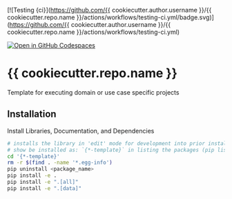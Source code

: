 [![Testing {ci}](https://github.com/{{ cookiecutter.author.username }}/{{ cookiecutter.repo.name }}/actions/workflows/testing-ci.yml/badge.svg)](https://github.com/{{ cookiecutter.author.username }}/{{ cookiecutter.repo.name }}/actions/workflows/testing-ci.yml)


[![Open in GitHub Codespaces](https://github.com/codespaces/badge.svg)](https://github.com/codespaces/new?hide_repo_select=true&ref=main&repo=492249131&machine=standardLinux32gb&location=EastUs)

# {{ cookiecutter.repo.name }}
Template for executing domain or use case specific projects



## Installation
Install Libraries, Documentation, and Dependencies
```sh
# installs the library in 'edit' mode for development into prior installed environment
# show be installed as: `{*-template}` in listing the packages (pip list | less ) as mentioned in setup.py
cd '{*-template}'
rm -r $(find . -name '*.egg-info')
pip uninstall <package_name>
pip install -e .
pip install -e ".[all]"
pip install -e ".[data]"
```
